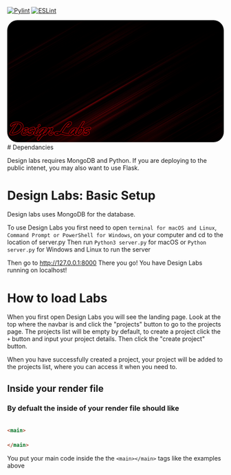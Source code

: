 [![Pylint](https://github.com/CastyiGlitchxz/Design-Labs/actions/workflows/pylint.yml/badge.svg)](https://github.com/CastyiGlitchxz/Design-Labs/actions/workflows/pylint.yml)
[![ESLint](https://github.com/CastyiGlitchxz/Design-Labs/actions/workflows/eslint.yml/badge.svg?branch=main)](https://github.com/CastyiGlitchxz/Design-Labs/actions/workflows/eslint.yml)


<img src="./external/assets/simple_banner.png" style="border-radius: 24px"/>
# Dependancies

Design labs requires MongoDB and Python. If you are deploying to the public intenet, you may also want to use Flask.
# Design Labs: Basic Setup

 Design labs uses MongoDB for the database.

 To use Design Labs you first need to open ```terminal for macOS and Linux```, ```Command Prompt or PowerShell for Windows```, on your computer and cd to the location of server.py
 Then run 
```Python3 server.py``` for macOS
 or 
 ```Python server.py``` for Windows and Linux to run the server

 Then go to http://127.0.0.1:8000
 There you go! You have Design Labs running on localhost!

# How to load Labs

 When you first open Design Labs you will see the landing page. Look at the top where the navbar is and click the "projects" button to go to the projects page. The projects list will be empty by default, to create a project click the ```+``` button and input your project details. Then click the "create project" button.

 When you have successfully created a project, your project will be added to the projects list, where you can access it when you need to.

## Inside your render file
### By defualt the inside of your render file should like
```html

<main>

</main>

```
You put your main code inside the the ```<main></main>``` tags like the examples above
